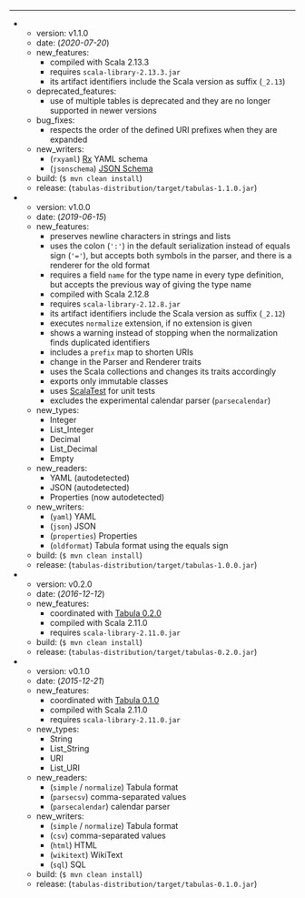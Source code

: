 ---
- - version: v1.1.0
  - date: (*2020-07-20*)
  - new_features:
    - compiled with Scala 2.13.3
    - requires `scala-library-2.13.3.jar`
    - its artifact identifiers include the Scala version as suffix (`_2.13`)
  - deprecated_features:
    - use of multiple tables is deprecated and they are no longer supported in newer
      versions
  - bug_fixes:
    - respects the order of the defined URI prefixes when they are expanded
  - new_writers:
    - (`rxyaml`) [Rx](http://rx.codesimply.com/) YAML schema
    - (`jsonschema`) [JSON Schema](https://json-schema.org/)
  - build: (`$ mvn clean install`)
  - release: (`tabulas-distribution/target/tabulas-1.1.0.jar`)

- - version: v1.0.0
  - date: (*2019-06-15*)
  - new_features:
    - preserves newline characters in strings and lists
    - uses the colon (`':'`) in the default serialization instead of equals sign (`'='`),
      but accepts both symbols in the parser, and there is a renderer for the old
      format
    - requires a field `name` for the type name in every type definition, but accepts
      the previous way of giving the type name
    - compiled with Scala 2.12.8
    - requires `scala-library-2.12.8.jar`
    - its artifact identifiers include the Scala version as suffix (`_2.12`)
    - executes `normalize` extension, if no extension is given
    - shows a warning instead of stopping when the normalization finds duplicated
      identifiers
    - includes a `prefix` map to shorten URIs
    - change in the Parser and Renderer traits
    - uses the Scala collections and changes its traits accordingly
    - exports only immutable classes
    - uses [ScalaTest](http://www.scalatest.org) for unit tests
    - excludes the experimental calendar parser (`parsecalendar`)
  - new_types:
    - Integer
    - List_Integer
    - Decimal
    - List_Decimal
    - Empty
  - new_readers:
    - YAML (autodetected)
    - JSON (autodetected)
    - Properties (now autodetected)
  - new_writers:
    - (`yaml`) YAML
    - (`json`) JSON
    - (`properties`) Properties
    - (`oldformat`) Tabula format using the equals sign
  - build: (`$ mvn clean install`)
  - release: (`tabulas-distribution/target/tabulas-1.0.0.jar`)

- - version: v0.2.0
  - date: (*2016-12-12*)
  - new_features:
    - coordinated with [Tabula 0.2.0](https://github.com/julianmendez/tabula)
    - compiled with Scala 2.11.0
    - requires `scala-library-2.11.0.jar`
  - build: (`$ mvn clean install`)
  - release: (`tabulas-distribution/target/tabulas-0.2.0.jar`)

- - version: v0.1.0
  - date: (*2015-12-21*)
  - new_features:
    - coordinated with [Tabula 0.1.0](https://github.com/julianmendez/tabula)
    - compiled with Scala 2.11.0
    - requires `scala-library-2.11.0.jar`
  - new_types:
    - String
    - List_String
    - URI
    - List_URI
  - new_readers:
    - (`simple` / `normalize`) Tabula format
    - (`parsecsv`) comma-separated values
    - (`parsecalendar`) calendar parser
  - new_writers:
    - (`simple` / `normalize`) Tabula format
    - (`csv`) comma-separated values
    - (`html`) HTML
    - (`wikitext`) WikiText
    - (`sql`) SQL
  - build: (`$ mvn clean install`)
  - release: (`tabulas-distribution/target/tabulas-0.1.0.jar`)


